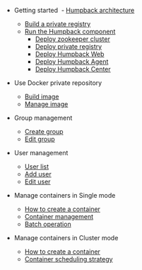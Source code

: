 - Getting started
  - [Humpback architecture](humpback-arch.md)
  - [Build a private registry](build-registry.md)
  - [Run the Humpback component](run-humpback-components.md)
    - [Deploy zookeeper cluster](run-zookeeper.md)
    - [Deploy private registry](run-registry.md)
    - [Deploy Humpback Web](run-humpback-web.md)
    - [Deploy Humpback Agent](run-humpback-agent.md)
    - [Deploy Humpback Center](run-humpback-center.md)
- Use Docker private repository
  - [Build image](build-image.md)
  - [Manage image](manage-image.md)

- Group management
  - [Create group](create-group.md)
  - [Edit group](edit-group.md)
  
- User management
  - [User list](user-manage.md)
  - [Add user](add-user.md)
  - [Edit user](edit-user.md)

- Manage containers in Single mode
  - [How to create a container](single-create-container.md)
  - [Container management](single-manage-container.md)
  - [Batch operation](single-batch-operate.md)

- Manage containers in Cluster mode
  - [How to create a container](cluster-create-container.md)
  - [Container scheduling strategy](cluster-container-schedule.md)
